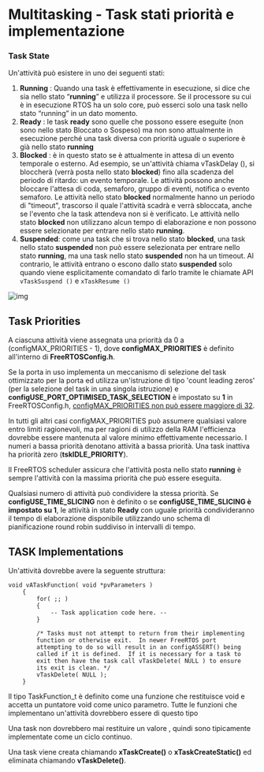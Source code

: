 # Multitasking - Task stati priorità e implementazione

### Task State

Un'attività può esistere in uno dei seguenti stati:

1.  **Running** : Quando una task è effettivamente in esecuzione, si dice che sia nello stato “**running**” e  utilizza il processore. Se il processore su cui è in esecuzione RTOS ha un solo core, può esserci  solo una task nello stato “running” in un dato momento. 
2. **Ready** : le task **ready** sono quelle che possono essere eseguite (non sono nello stato Bloccato o Sospeso) ma non sono attualmente in esecuzione perché  una task diversa con priorità uguale o superiore è già nello stato **running**
3. **Blocked** : è in questo stato se è attualmente in attesa di un evento temporale o esterno. Ad esempio, se un'attività chiama vTaskDelay (), si bloccherà (verrà posta nello stato **blocked**) fino alla scadenza del periodo di ritardo: un  evento temporale. Le attività possono anche bloccare l'attesa di coda, semaforo, gruppo di eventi, notifica o evento semaforo. Le attività nello stato **blocked** normalmente hanno un periodo di  "timeout", trascorso il quale l'attività scadrà e verrà sbloccata, anche se l'evento che la task attendeva non si è verificato.  Le attività nello stato **blocked** non utilizzano alcun tempo di  elaborazione e non possono essere selezionate per entrare nello stato **running**. 
4. **Suspended**: come una task che si trova nello stato **blocked**, una task nello  stato **suspended** non può essere selezionata per entrare nello stato **running**, ma una task nello stato **suspended** non ha un timeout. Al contrario, le attività entrano o escono dallo stato **suspended** solo quando viene esplicitamente comandato di farlo tramite le chiamate API  `vTaskSuspend ()` e `xTaskResume ()` 

![img](https://www.freertos.org/wp-content/uploads/2018/07/tskstate.gif)



## Task Priorities

A ciascuna attività viene assegnata una priorità da 0 a  (configMAX_PRIORITIES - 1), dove **configMAX_PRIORITIES** è definito  all'interno di **FreeRTOSConfig.h**.

Se la porta in uso implementa un meccanismo di selezione del task  ottimizzato per la porta ed utilizza un'istruzione di tipo 'count  leading zeros' (per la selezione del task in una singola istruzione) e  **configUSE_PORT_OPTIMISED_TASK_SELECTION** è impostato su **1** in  FreeRTOSConfig.h, <u>configMAX_PRIORITIES non può essere maggiore di 32</u>. 

In tutti gli altri casi configMAX_PRIORITIES può assumere qualsiasi valore entro limiti ragionevoli, ma per ragioni di utilizzo della RAM  l'efficienza dovrebbe essere mantenuta al valore minimo effettivamente  necessario. I numeri a bassa priorità denotano attività a bassa priorità. Una task inattiva ha priorità zero (**tskIDLE_PRIORITY**).

Il FreeRTOS scheduler assicura che  l'attività posta nello stato **running** è sempre l'attività con la massima priorità che può essere eseguita.

Qualsiasi numero di attività può condividere la stessa priorità. Se **configUSE_TIME_SLICING** non è definito o se **configUSE_TIME_SLICING è  impostato su 1**, le attività in stato **Ready** con uguale priorità  condivideranno il tempo di elaborazione disponibile utilizzando uno  schema di pianificazione round robin suddiviso in intervalli di tempo.

## TASK Implementations

Un'attività dovrebbe avere la seguente struttura: 

```
void vATaskFunction( void *pvParameters )
    {
        for( ;; )
        {
            -- Task application code here. --
        }

        /* Tasks must not attempt to return from their implementing
        function or otherwise exit.  In newer FreeRTOS port
        attempting to do so will result in an configASSERT() being
        called if it is defined.  If it is necessary for a task to
        exit then have the task call vTaskDelete( NULL ) to ensure
        its exit is clean. */
        vTaskDelete( NULL );
    }
```

Il tipo TaskFunction_t è definito come una funzione che restituisce void e accetta un puntatore void come unico parametro. Tutte le funzioni che implementano un'attività dovrebbero essere di questo tipo

Una task non dovrebbero mai restituire un valore , quindi sono tipicamente implementate come un ciclo continuo.

Una task viene creata chiamando **xTaskCreate()** o **xTaskCreateStatic()** ed eliminata chiamando **vTaskDelete()**.